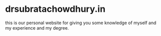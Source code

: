 # drsubratachowdhury.in
this is our personal website for giving you some knowledge of myself and my experience and my degree.
